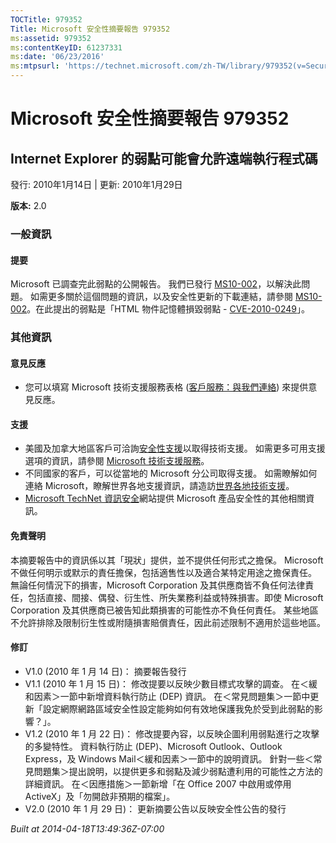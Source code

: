 ```yaml
---
TOCTitle: 979352
Title: Microsoft 安全性摘要報告 979352
ms:assetid: 979352
ms:contentKeyID: 61237331
ms:date: '06/23/2016'
ms:mtpsurl: 'https://technet.microsoft.com/zh-TW/library/979352(v=Security.10)'
---
```



Microsoft 安全性摘要報告 979352
===============================

Internet Explorer 的弱點可能會允許遠端執行程式碼
------------------------------------------------

發行: 2010年1月14日 | 更新: 2010年1月29日

**版本:** 2.0

### 一般資訊

#### 提要

Microsoft 已調查完此弱點的公開報告。 我們已發行 [MS10-002](https://technet.microsoft.com/security/bulletin/ms10-002)，以解決此問題。 如需更多關於這個問題的資訊，以及安全性更新的下載連結，請參閱 [MS10-002](https://technet.microsoft.com/security/bulletin/ms10-002)。在此提出的弱點是「HTML 物件記憶體損毀弱點 - [CVE-2010-0249](https://www.cve.mitre.org/cgi-bin/cvename.cgi?name=cve-2010-0249)」。

### 其他資訊

#### 意見反應

-   您可以填寫 Microsoft 技術支援服務表格 ([客戶服務：與我們連絡](https://support.microsoft.com/common/survey.aspx?scid=sw;en;1257&amp;showpage=1&amp;ws=technet&amp;sd=tech)) 來提供意見反應。

#### 支援

-   美國及加拿大地區客戶可洽詢[安全性支援](https://go.microsoft.com/fwlink/?linkid=21131)以取得技術支援。 如需更多可用支援選項的資訊，請參閱 [Microsoft 技術支援服務](https://support.microsoft.com/)。
-   不同國家的客戶，可以從當地的 Microsoft 分公司取得支援。 如需瞭解如何連絡 Microsoft，瞭解世界各地支援資訊，請造訪[世界各地技術支援](https://go.microsoft.com/fwlink/?linkid=21155)。
-   [Microsoft TechNet 資訊安全](https://technet.microsoft.com/zh-tw/security/default.aspx)網站提供 Microsoft 產品安全性的其他相關資訊。

#### 免責聲明

本摘要報告中的資訊係以其「現狀」提供，並不提供任何形式之擔保。 Microsoft 不做任何明示或默示的責任擔保，包括適售性以及適合某特定用途之擔保責任。 無論任何情況下的損害，Microsoft Corporation 及其供應商皆不負任何法律責任，包括直接、間接、偶發、衍生性、所失業務利益或特殊損害。即使 Microsoft Corporation 及其供應商已被告知此類損害的可能性亦不負任何責任。 某些地區不允許排除及限制衍生性或附隨損害賠償責任，因此前述限制不適用於這些地區。

#### 修訂

-   V1.0 (2010 年 1 月 14 日)： 摘要報告發行
-   V1.1 (2010 年 1 月 15 日)： 修改提要以反映少數目標式攻擊的調查。 在＜緩和因素＞一節中新增資料執行防止 (DEP) 資訊。 在＜常見問題集＞一節中更新「設定網際網路區域安全性設定能夠如何有效地保護我免於受到此弱點的影響？」。
-   V1.2 (2010 年 1 月 22 日)： 修改提要內容，以反映企圖利用弱點進行之攻擊的多變特性。 資料執行防止 (DEP)、Microsoft Outlook、Outlook Express，及 Windows Mail＜緩和因素＞一節中的說明資訊。 針對一些＜常見問題集＞提出說明，以提供更多和弱點及減少弱點遭利用的可能性之方法的詳細資訊。 在＜因應措施＞一節新增「在 Office 2007 中啟用或停用 ActiveX」及「勿開啟非預期的檔案」。
-   V2.0 (2010 年 1 月 29 日)： 更新摘要公告以反映安全性公告的發行

*Built at 2014-04-18T13:49:36Z-07:00*
